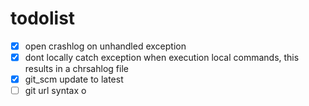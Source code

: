 # todolist
- [x] open crashlog on unhandled exception
- [x] dont locally catch exception when execution local commands, this results in a chrsahlog file
- [x] git_scm update to latest
- [ ] git url syntax
o
